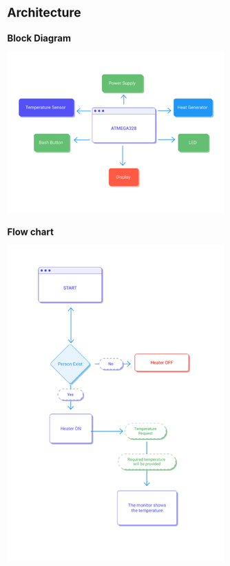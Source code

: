 # Architecture
## Block Diagram
![](https://raw.githubusercontent.com/puniith09/stepin_embedded_project/main/2_Architecture/Block%20Diagram.png)
## Flow chart
![](https://raw.githubusercontent.com/puniith09/stepin_embedded_project/main/2_Architecture/Flowchart.png)
